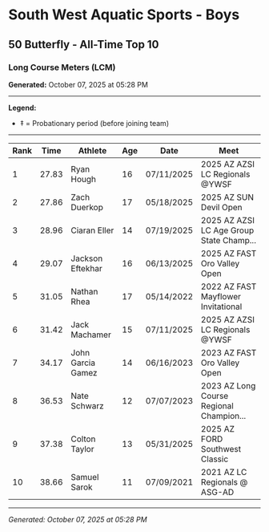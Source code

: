 # South West Aquatic Sports - Boys
## 50 Butterfly - All-Time Top 10
### Long Course Meters (LCM)

**Generated:** October 07, 2025 at 05:28 PM

---

**Legend:**
- ‡ = Probationary period (before joining team)

---

| Rank | Time | Athlete | Age | Date | Meet |
|------|------|---------|-----|------|------|
| 1 | 27.83 | Ryan Hough | 16 | 07/11/2025 | 2025 AZ AZSI LC Regionals @YWSF |
| 2 | 27.86 | Zach Duerkop | 17 | 05/18/2025 | 2025 AZ SUN Devil Open |
| 3 | 28.96 | Ciaran Eller | 14 | 07/19/2025 | 2025 AZ AZSI LC Age Group State Champ... |
| 4 | 29.07 | Jackson Eftekhar | 16 | 06/13/2025 | 2025 AZ FAST Oro Valley Open |
| 5 | 31.05 | Nathan Rhea | 17 | 05/14/2022 | 2022 AZ FAST Mayflower Invitational |
| 6 | 31.42 | Jack Machamer | 15 | 07/11/2025 | 2025 AZ AZSI LC Regionals @YWSF |
| 7 | 34.17 | John Garcia Gamez | 14 | 06/16/2023 | 2023 AZ FAST Oro Valley Open |
| 8 | 36.53 | Nate Schwarz | 12 | 07/07/2023 | 2023 AZ Long Course Regional Champion... |
| 9 | 37.38 | Colton Taylor | 13 | 05/31/2025 | 2025 AZ FORD Southwest Classic |
| 10 | 38.66 | Samuel Sarok | 11 | 07/09/2021 | 2021 AZ LC Regionals @ ASG-AD |

---

*Generated: October 07, 2025 at 05:28 PM*
